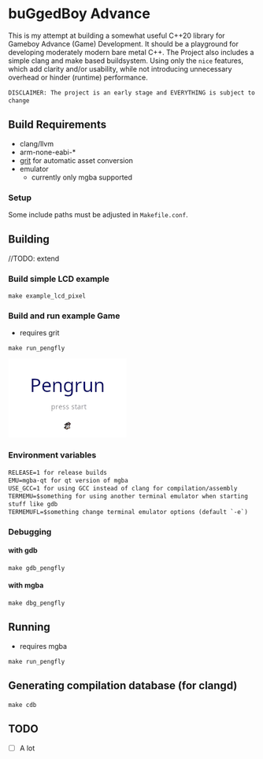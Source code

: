 # buGgedBoy Advance

This is my attempt at building a somewhat useful C++20 library for Gameboy Advance
(Game) Development. It should be a playground for developing moderately modern bare
metal C++. The Project also includes a simple clang and make based buildsystem.
Using only the `nice` features, which add clarity and/or usability, while
not introducing unnecessary overhead or hinder (runtime) performance.

```
DISCLAIMER: The project is an early stage and EVERYTHING is subject to change
```

## Build Requirements

- clang/llvm
- arm-none-eabi-*
- [grit](https://github.com/devkitPro/grit) for automatic asset conversion
- emulator
    - currently only mgba supported

### Setup

Some include paths must be adjusted in `Makefile.conf`.

## Building

//TODO: extend

### Build simple LCD example
```
make example_lcd_pixel
```

### Build and run example Game

- requires grit

```
make run_pengfly
```

![Example GIF](misc/pengfly_example.gif)

### Environment variables

```
RELEASE=1 for release builds
EMU=mgba-qt for qt version of mgba
USE_GCC=1 for using GCC instead of clang for compilation/assembly
TERMEMU=$something for using another terminal emulator when starting stuff like gdb
TERMEMUFL=$something change terminal emulator options (default `-e`)
```

### Debugging

#### with gdb

```
make gdb_pengfly
```

#### with mgba

```
make dbg_pengfly
```

## Running

- requires mgba

```
make run_pengfly
```

## Generating compilation database (for clangd)

```
make cdb
```

## TODO

- [ ] A lot
